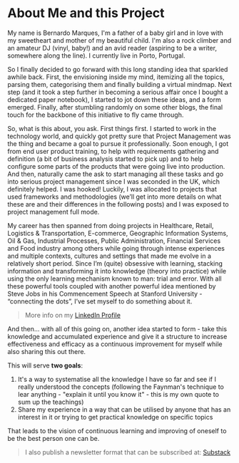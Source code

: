 # About Me and this Project

My name is Bernardo Marques, I'm a father of a baby girl and in love with my sweetheart and mother of my beautiful child. I'm also a rock climber and an amateur DJ (vinyl, baby!) and an avid reader (aspiring to be a writer, somewhere along the line). I currently live in Porto, Portugal.

So I finally decided to go forward with this long standing idea that sparkled awhile back. First, the envisioning inside my mind, itemizing all the topics, parsing them, categorising them and finally building a virtual mindmap. Next step (and it took a step further in becoming a serious affair once I bought a dedicated paper notebook), I started to jot down these ideas, and a form emerged. Finally, after stumbling randomly on some other blogs, the final touch for the backbone of this initiative to fly came through.

So, what is this about, you ask. First things first. I started to work in the technology world, and quickly got pretty sure that Project Management was the thing and became a goal to pursue it professionally. Soon enough, I got from end user product training, to help with requirements gathering and definition (a bit of business analysis started to pick up) and to help configure some parts of the products that were going live into production. And then, naturally came the ask to start managing all these tasks and go into serious project management since I was seconded in the UK, which definitely helped. I was hooked! Luckily, I was allocated to projects that used frameworks and methodologies (we’ll get into more details on what these are and their differences in the following posts) and I was exposed to project management full mode.

My career has then spanned from doing projects in Healthcare, Retail, Logistics & Transportation, E-commerce, Geographic Information Systems, Oil & Gas, Industrial Processes, Public Administration, Financial Services and Food industry among others while going through intense experiences and multiple contexts, cultures and settings that made me evolve in a relatively short period. Since I’m (quite) obsessive with learning, stacking information and transforming it into knowledge (theory into practice) while using the only learning mechanism known to man: trial and error. With all these powerful tools coupled with another powerful idea mentioned by Steve Jobs in his Commencement Speech at Stanford University - “connecting the dots”, I’ve set myself to do something about it.

> More info on my [LinkedIn Profile](https://www.linkedin.com/in/bamarques/)

And then… with all of this going on, another idea started to form - take this knowledge and accumulated experience and give it a structure to increase effectiveness and efficacy as a continuous improvement for myself while also sharing this out there.

This will serve **two goals**:
1. It's a way to systematise all the knowledge I have so far and see if I really understood the concepts (following the Faynman's technique to lear anything - "explain it until you know it" - this is my own quote to sum up the teachings)
2. Share my experience in a way that can be utilised by anyone that has an interest in it or trying to get practical knowledge on specific topics

That leads to the vision of continuous learning and improving of oneself to be the best person one can be.

> I also publish a newsletter format that can be subscribed at: [Substack](https://mgmtintrenches.substack.com/)
